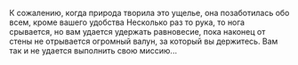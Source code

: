К сожалению, когда природа творила это ущелье, она позаботилась обо всем, кроме вашего удобства Несколько раз то рука, то нога срывается, но вам удается удержать равновесие, пока наконец от стены не отрывается огромный валун, за который вы держитесь. Вам так и не удается выполнить свою миссию...

